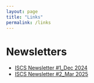 ```yaml
---
layout: page
title: "Links"
permalink: /links
---
```


# Newsletters
* [ISCS Newsletter #1_Dec 2024](https://cambrian.stratigraphy.org/files/ISCSNewsletter01.pdf) 
* [ISCS Newsletter #2_Mar 2025](https://cambrian.stratigraphy.org/files/ISCSNewsletter02.pdf)
